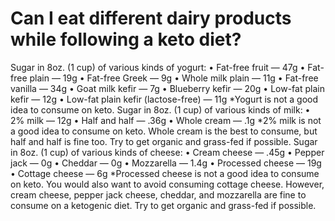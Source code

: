 # Can I eat different dairy products while following a keto diet?

Sugar in 8oz. (1 cup) of various kinds of yogurt: • Fat-free fruit — 47g • Fat-free plain — 19g • Fat-free Greek — 9g • Whole milk plain — 11g • Fat-free vanilla — 34g • Goat milk kefir — 7g • Blueberry kefir — 20g • Low-fat plain kefir — 12g • Low-fat plain kefir (lactose-free) — 11g *Yogurt is not a good idea to consume on keto. Sugar in 8oz. (1 cup) of various kinds of milk: • 2% milk — 12g • Half and half — .36g • Whole cream — .1g *2% milk is not a good idea to consume on keto. Whole cream is the best to consume, but half and half is fine too. Try to get organic and grass-fed if possible. Sugar in 8oz. (1 cup) of various kinds of cheese: • Cream cheese — .45g • Pepper jack — 0g • Cheddar — 0g • Mozzarella — 1.4g • Processed cheese — 19g • Cottage cheese — 6g *Processed cheese is not a good idea to consume on keto. You would also want to avoid consuming cottage cheese. However, cream cheese, pepper jack cheese, cheddar, and mozzarella are fine to consume on a ketogenic diet. Try to get organic and grass-fed if possible.
